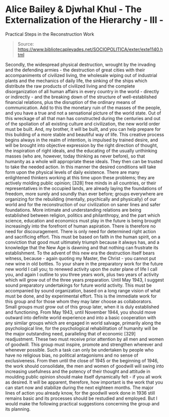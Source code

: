# Alice Bailey & Djwhal Khul - The Externalization of the Hierarchy - III -
Practical Steps in the Reconstruction Work

> Source: https://www.bibliotecapleyades.net/SOCIOPOLITICA/exter/exte1140.html

Secondly, the widespread physical destruction, wrought by the invading and the defending armies - the destruction of great cities with their accompaniments of civilized living, the wholesale wiping out of industrial plants and the mechanics of daily life, the sinking of the ships which distribute the raw products of civilized living and the complete disorganization of all human affairs in every country in the world - directly or indirectly - and the breaking down of the structure of well-established financial relations, plus the disruption of the ordinary means of communication. Add to this the monetary ruin of the masses of the people, and you have a true and not a sensational picture of the world state. Out of this wreckage of all that man has constructed during the centuries and out of the spoliation of all existing culture and civilization, the new world order must be built. And, my brother, it will be built, and you can help prepare for this building of a more stable and beautiful way of life.
This creative process begins always in the realm of intention, is impulsed by trained desire, and will be brought into objective expression by the right direction of thought, the inspiration of right ideals, and the educating of the usually unthinking masses (who are, however, today thinking as never before), so that humanity as a whole will appropriate these ideals. They then can be trusted to take the needed action. In this manner the desired conditions will take form upon the physical levels of daily existence. There are many enlightened thinkers working at this time upon these problems; they are actively molding public opinion; [328] free minds in all countries, or their representatives in the occupied lands, are already laying the foundations of freedom, more surely and soundly than ever before; groups everywhere are organizing for the rebuilding (mentally, psychically and physically) of our world and for the reconstruction of our civilization on saner lines and safer foundations. More intimate and understanding relations are being established between religion, politics and philanthropy, and the part which science, education and economics must play in the future is being brought increasingly into the forefront of human aspiration.
There is therefore no need for discouragement. There is only need for determined right action and sacrificing effort. This must be based on faith in the human spirit, on a conviction that good must ultimately triumph because it always has, and a knowledge that the New Age is dawning and that nothing can frustrate its establishment. To the advent of this new era the destruction itself bears witness, because - again quoting my Master, the Christ - you cannot put new wine in old bottles. To your share in the preparatory work for the future new world I call you; to renewed activity upon the outer plane of life I call you, and again I outline to you three years work, plus two years of activity which will grow out of the three years preparation.
Until May 1943, I suggest sound preparatory undertakings for future world activity. This must be accompanied by sound organization, based on a long range vision of what must be done, and by experimental effort. This is the immediate work for this group and for those whom they may later choose as collaborators. Small groups must grow out of this group later, when it is duly established and functioning.
From May 1943, until November 1944, you should move outward into definite world experience and into a basic cooperation with any similar groups which are engaged in world salvage, primarily along the psychological line, for the psychological rehabilitation of humanity will be the major outstanding need, paralleling that of economic [329] readjustment. These two must receive prior attention by all men and women of goodwill. This group must inspire, promote and strengthen wherever and whenever possible. Such a task can only be undertaken by people who have no religious bias, no political antagonisms and no sense of exclusiveness.
From then until the close of 1945 or the beginning of 1946, the work should consolidate, the men and women of goodwill will swing into increasing usefulness and the potency of their thought and attitude in moulding public opinion should make itself dynamically felt - if you all work as desired. It will be apparent, therefore, how important is the work that you can start now and stabilize during the next eighteen months. The major lines of action you already know, for the goodwill work done in 1936 still remains basic and its processes should be restudied and employed. But I would make the following practical suggestions concerning the group and its planning.
